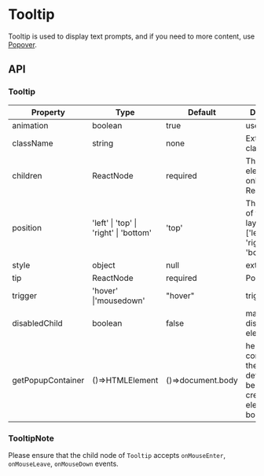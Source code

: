 # Tooltip

Tooltip is used to display text prompts, and if you need to more content, use [Popover](/components/Popover).

<example />

## API

### Tooltip

| Property          | Type                                   | Default           | Description                                                                          |
| ----------------- | -------------------------------------- | ----------------- | ------------------------------------------------------------------------------------ |
| animation         | boolean                                | true              | use animation                                                                        |
| className         | string                                 | none              | Extend className                                                                     |
| children          | ReactNode                              | required          | The child element can only be a ReactElement.                                        |
| position          | 'left' \| 'top' \| 'right' \| 'bottom' | 'top'             | The position of the pop-up layer, options: \['left', 'top', 'right', 'bottom']       |
| style             | object                                 | null              | extend style                                                                         |
| tip               | ReactNode                              | required          | Pop up texts                                                                         |
| trigger           | 'hover' \|'mousedown'                  | "hover"           | trigger type                                                                         |
| disabledChild     | boolean                                | false             | make disabled element work                                                           |
| getPopupContainer | ()=>HTMLElement                        | ()=>document.body | he DOM container of the tip, the default behavior is to create a div element in body |

### TooltipNote

Please ensure that the child node of `Tooltip` accepts `onMouseEnter`, `onMouseLeave`, `onMouseDown` events.
